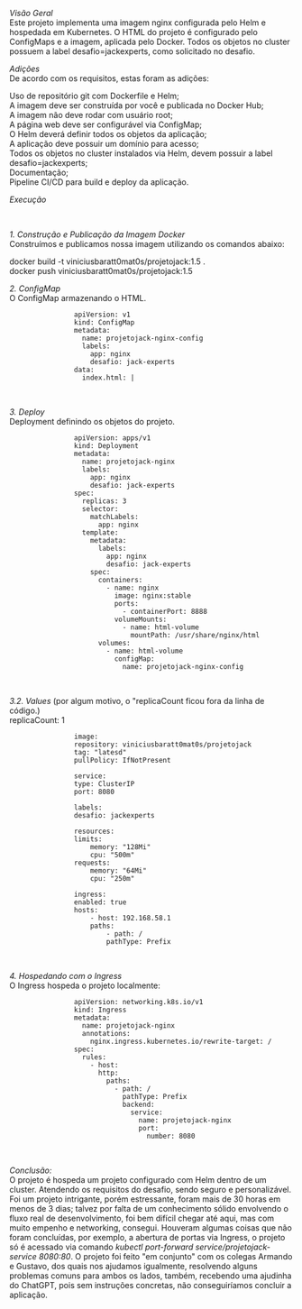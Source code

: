 *Visão Geral*
<br>
Este projeto implementa uma imagem nginx configurada pelo Helm e hospedada em Kubernetes. O HTML do projeto é configurado pelo ConfigMaps e a imagem, aplicada pelo Docker. Todos os objetos no cluster possuem a label desafio=jackexperts, como solicitado no desafio.
<br>

*Adições*
<br>
De acordo com os requisitos, estas foram as adições:
<br>

Uso de repositório git com Dockerfile e Helm;<br>
A imagem deve ser construída por você e publicada no Docker Hub;<br>
A imagem não deve rodar com usuário root;<br>
A página web deve ser configurável via ConfigMap;<br>
O Helm deverá definir todos os objetos da aplicação;<br>
A aplicação deve possuir um domínio para acesso;<br>
Todos os objetos no cluster instalados via Helm, devem possuir a label desafio=jackexperts;<br>
Documentação;<br>
Pipeline CI/CD para build e deploy da aplicação.<br>

*Execução*

<br>

*1. Construção e Publicação da Imagem Docker*<br>
Construímos e publicamos nossa imagem utilizando os comandos abaixo:

docker build -t viniciusbaratt0mat0s/projetojack:1.5 . <br>
docker push viniciusbaratt0mat0s/projetojack:1.5
<br>

*2. ConfigMap*<br>
O ConfigMap armazenando o HTML.

                    apiVersion: v1
                    kind: ConfigMap
                    metadata:
                      name: projetojack-nginx-config
                      labels:
                        app: nginx
                        desafio: jack-experts
                    data:
                      index.html: |
                            
<br>              

*3. Deploy*<br>
Deployment definindo os objetos do projeto.

                    apiVersion: apps/v1
                    kind: Deployment
                    metadata:
                      name: projetojack-nginx
                      labels:
                        app: nginx
                        desafio: jack-experts
                    spec:
                      replicas: 3
                      selector:
                        matchLabels:
                          app: nginx
                      template:
                        metadata:
                          labels:
                            app: nginx
                            desafio: jack-experts
                        spec:
                          containers:
                            - name: nginx
                              image: nginx:stable
                              ports:
                                - containerPort: 8888
                              volumeMounts:
                                - name: html-volume
                                  mountPath: /usr/share/nginx/html
                          volumes:
                            - name: html-volume
                              configMap:
                                name: projetojack-nginx-config
<br>

*3.2. Values* (por algum motivo, o "replicaCount ficou fora da linha de código.)<br>
                    replicaCount: 1
                    
                    image:
                    repository: viniciusbaratt0mat0s/projetojack
                    tag: "latesd"
                    pullPolicy: IfNotPresent

                    service:
                    type: ClusterIP
                    port: 8080

                    labels:
                    desafio: jackexperts

                    resources:
                    limits:
                        memory: "128Mi"
                        cpu: "500m"
                    requests:
                        memory: "64Mi"
                        cpu: "250m"

                    ingress:
                    enabled: true
                    hosts:
                        - host: 192.168.58.1 
                        paths:
                            - path: /
                            pathType: Prefix
                
<br>

*4. Hospedando com o Ingress*<br>
O Ingress hospeda o projeto localmente:

                    apiVersion: networking.k8s.io/v1
                    kind: Ingress
                    metadata:
                      name: projetojack-nginx
                      annotations:
                        nginx.ingress.kubernetes.io/rewrite-target: /
                    spec:
                      rules:
                        - host: 
                          http:
                            paths:
                              - path: /
                                pathType: Prefix
                                backend:
                                  service:
                                    name: projetojack-nginx
                                    port:
                                      number: 8080

<br>

*Conclusão:*
<br>
O projeto é hospeda um projeto configurado com Helm dentro de um cluster. Atendendo os requisitos do desafio, sendo seguro e personalizável.<br>
Foi um projeto intrigante, porém estressante, foram mais de 30 horas em menos de 3 dias; talvez por falta de um conhecimento sólido envolvendo o fluxo real de desenvolvimento, foi bem difícil chegar até aqui, mas com muito empenho e networking, consegui. Houveram algumas coisas que não foram concluídas, por exemplo, a abertura de portas via Ingress, o projeto só é acessado via comando 
*kubectl port-forward service/projetojack-service 8080:80*. O projeto foi feito "em conjunto" com os colegas Armando e Gustavo, dos quais nos ajudamos igualmente, resolvendo alguns problemas comuns para ambos os lados, também, recebendo uma ajudinha do ChatGPT, pois sem instruções concretas, não conseguiríamos concluir a aplicação.